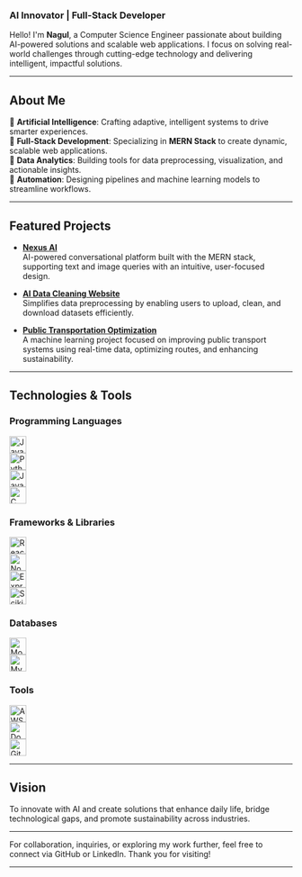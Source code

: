 ### **AI Innovator | Full-Stack Developer**  

Hello! I'm **Nagul**, a Computer Science Engineer passionate about building AI-powered solutions and scalable web applications. I focus on solving real-world challenges through cutting-edge technology and delivering intelligent, impactful solutions.

---

## **About Me**  

🔹 **Artificial Intelligence**: Crafting adaptive, intelligent systems to drive smarter experiences.  
🔹 **Full-Stack Development**: Specializing in **MERN Stack** to create dynamic, scalable web applications.  
🔹 **Data Analytics**: Building tools for data preprocessing, visualization, and actionable insights.  
🔹 **Automation**: Designing pipelines and machine learning models to streamline workflows.  

---

## **Featured Projects**  

- **[Nexus AI](https://github.com/Nagul71/Nexus-AI)**  
  AI-powered conversational platform built with the MERN stack, supporting text and image queries with an intuitive, user-focused design.

- **[AI Data Cleaning Website](https://github.com/Nagul71/AI-data-Cleaning-Website)**  
  Simplifies data preprocessing by enabling users to upload, clean, and download datasets efficiently.

- **[Public Transportation Optimization](https://github.com/NAVEENKUMAR4325/IBM-Z-Datathon---ML-model-for-Transportation)**  
  A machine learning project focused on improving public transport systems using real-time data, optimizing routes, and enhancing sustainability.

---

## **Technologies & Tools**  

### **Programming Languages**  
<span style="display: inline-block; margin-right: 10px;"><img src="https://img.icons8.com/color/48/000000/javascript--v1.png" alt="JavaScript" height="30"></span>  
<span style="display: inline-block; margin-right: 10px;"><img src="https://img.icons8.com/color/48/000000/python--v1.png" alt="Python" height="30"></span>  
<span style="display: inline-block; margin-right: 10px;"><img src="https://img.icons8.com/color/48/000000/java-coffee-cup-logo--v1.png" alt="Java" height="30"></span>  
<span style="display: inline-block; margin-right: 10px;"><img src="https://img.icons8.com/color/48/000000/c-programming.png" alt="C" height="30"></span>  

### **Frameworks & Libraries**  
<span style="display: inline-block; margin-right: 10px;"><img src="https://img.icons8.com/office/48/000000/react.png" alt="React" height="30"></span>  
<span style="display: inline-block; margin-right: 10px;"><img src="https://img.icons8.com/color/48/000000/nodejs.png" alt="Node.js" height="30"></span>  
<span style="display: inline-block; margin-right: 10px;"><img src="https://img.icons8.com/windows/48/000000/express-js.png" alt="Express.js" height="30"></span>  
<span style="display: inline-block; margin-right: 10px;"><img src="https://upload.wikimedia.org/wikipedia/commons/0/05/Scikit_learn_logo_small.svg" alt="Scikit-learn" height="30"></span>  

### **Databases**  
<span style="display: inline-block; margin-right: 10px;"><img src="https://img.icons8.com/color/48/000000/mongodb.png" alt="MongoDB" height="30"></span>  
<span style="display: inline-block; margin-right: 10px;"><img src="https://img.icons8.com/ios-filled/50/4479A1/mysql-logo.png" alt="MySQL" height="30"></span>  

### **Tools**  
<span style="display: inline-block; margin-right: 10px;"><img src="https://img.icons8.com/color/48/000000/amazon-web-services.png" alt="AWS EC2" height="30"></span>  
<span style="display: inline-block; margin-right: 10px;"><img src="https://img.icons8.com/color/48/000000/docker.png" alt="Docker" height="30"></span>  
<span style="display: inline-block; margin-right: 10px;"><img src="https://img.icons8.com/color/48/000000/git.png" alt="Git" height="30"></span>  

---

## **Vision**  

To innovate with AI and create solutions that enhance daily life, bridge technological gaps, and promote sustainability across industries.

---

For collaboration, inquiries, or exploring my work further, feel free to connect via GitHub or LinkedIn. Thank you for visiting!

---
